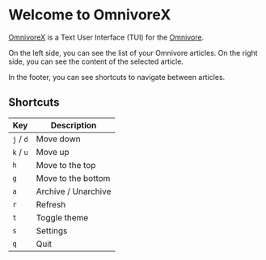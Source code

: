 # Welcome to OmnivoreX

[OmnivoreX](https://github.com/yazdipour/OmnivoreX) is a Text User Interface (TUI) for the [Omnivore](https://omnivore.app/).

On the left side, you can see the list of your Omnivore articles. On the right side, you can see the content of the selected article.

In the footer, you can see shortcuts to navigate between articles.

## Shortcuts

| Key | Description |
| --- | --- |
| `j` / `d` | Move down |
| `k` / `u` | Move up |
| `h` | Move to the top |
| `g` | Move to the bottom |
| `a` | Archive / Unarchive |
| `r` | Refresh |
| `t` | Toggle theme |
| `s` | Settings |
| `q` | Quit |
